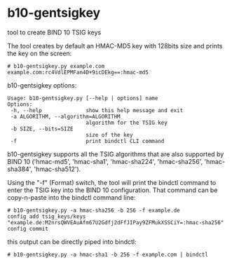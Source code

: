 b10-gentsigkey
==============

tool to create BIND 10 TSIG keys

The tool creates by default an HMAC-MD5 key with 128bits size and
prints the key on the screen: 
```
# b10-gentsigkey.py example.com example.com:rc4VdlEPMFan4D+9icDEkg==:hmac-md5
```

b10-gentsigkey options:
```
Usage: b10-gentsigkey.py [--help | options] name
Options:
 -h, --help              show this help message and exit
 -a ALGORITHM, --algorithm=ALGORITHM
                         algorithm for the TSIG key
 -b SIZE, --bits=SIZE
                         size of the key
 -f                      print bindctl CLI command
```
b10-gentsigkey supports all the TSIG algorithms that are also
supported by BIND 10 ('hmac-md5', 'hmac-sha1', 'hmac-sha224',
'hmac-sha256', 'hmac-sha384', 'hmac-sha512').

Using the "-f" (Format) switch, the tool will print the bindctl
command to enter the TSIG key into the BIND 10 configuration. That
command can be copy-n-paste into the bindctl command line:
```
# b10-gentsigkey.py -a hmac-sha256 -b 256 -f example.de
config add tsig_keys/keys "example.de:M2nrsQWVEAuAfm67U2Gdfj2dFfJIPay9ZFMukXSSCiY=:hmac-sha256"
config commit
```
this output can be directly piped into bindctl:
```
# b10-gentsigkey.py -a hmac-sha1 -b 256 -f example.com | bindctl
```